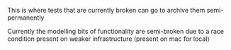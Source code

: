 This is where tests that are currently broken can go to archive them semi-permanently

Currently the modelling bits of functionality are semi-broken due to a race condition
present on weaker infrastructure (present on mac for local)